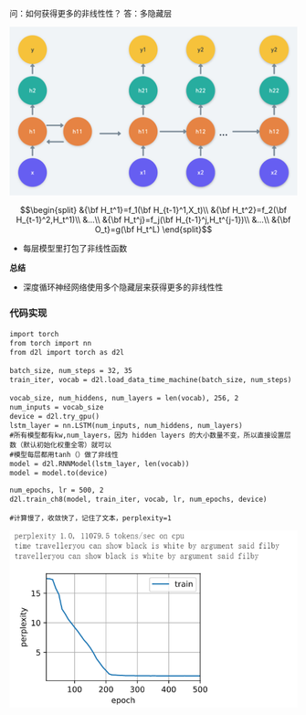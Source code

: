 问：如何获得更多的非线性性？
答：多隐藏层

![](\Images/045-01.png)

$$\begin{split}
&{\bf H_t^1}=f_1(\bf H_{t-1}^1,X_t)\\
&{\bf H_t^2}=f_2(\bf H_{t-1}^2,H_t^1)\\
&...\\
&{\bf H_t^j}=f_j(\bf H_{t-1}^j,H_t^{j-1})\\
&...\\
&{\bf O_t}=g(\bf H_t^L)
\end{split}$$

- 每层模型里打包了非线性函数

**总结**

- 深度循环神经网络使用多个隐藏层来获得更多的非线性性

### 代码实现

```
import torch
from torch import nn
from d2l import torch as d2l

batch_size, num_steps = 32, 35
train_iter, vocab = d2l.load_data_time_machine(batch_size, num_steps)

vocab_size, num_hiddens, num_layers = len(vocab), 256, 2
num_inputs = vocab_size
device = d2l.try_gpu()
lstm_layer = nn.LSTM(num_inputs, num_hiddens, num_layers)
#所有模型都有kw,num_layers，因为 hidden layers 的大小数量不变，所以直接设置层数（默认初始化权重全零）就可以
#模型每层都用tanh（）做了非线性
model = d2l.RNNModel(lstm_layer, len(vocab))
model = model.to(device)
```

```
num_epochs, lr = 500, 2
d2l.train_ch8(model, train_iter, vocab, lr, num_epochs, device)

#计算慢了，收敛快了，记住了文本，perplexity=1
```
![](Images/045-02.png)